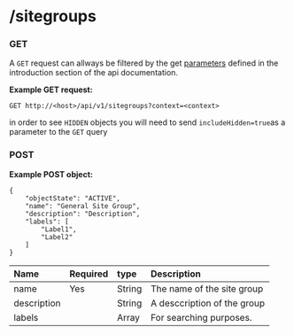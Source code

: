 # /sitegroups

### GET

A `GET` request can allways be filtered by the get [parameters](http://docs.adnuntius.com/api/api-requests) defined in the introduction section of the api documentation.

**Example GET request:**

```text
GET http://<host>/api/v1/sitegroups?context=<context>
```

in order to see `HIDDEN` objects you will need to send `includeHidden=true`as a parameter to the `GET` query

### POST

**Example POST object:**

```text
{
    "objectState": "ACTIVE",
    "name": "General Site Group",
    "description": "Description",
    "labels": [
        "Label1",
        "Label2"
    ]
}
```

| Name | Required | type | Description |
| :--- | :--- | :--- | :--- |
| name | Yes | String | The name of the site group |
| description |  | String | A desccription of the group |
| labels |  | Array | For searching purposes. |

